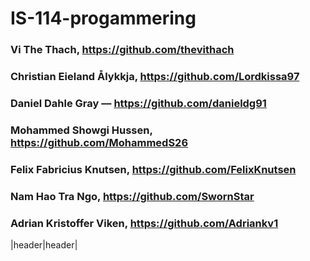 # IS-114-progammering
### Vi The Thach, https://github.com/thevithach
### Christian Eieland Ålykkja, https://github.com/Lordkissa97
### Daniel Dahle Gray –– https://github.com/danieldg91
### Mohammed Showgi Hussen, https://github.com/MohammedS26 
### Felix Fabricius Knutsen, https://github.com/FelixKnutsen
### Nam Hao Tra Ngo, https://github.com/SwornStar
### Adrian Kristoffer Viken, https://github.com/Adriankv1
|header|header|
